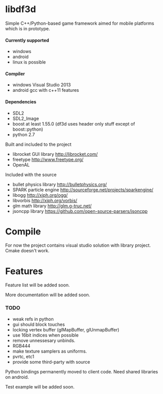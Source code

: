 libdf3d
=======
Simple C++/Python-based game framework aimed for mobile platforms which is in prototype.

#### Currently supported
* windows
* android
* linux is possible

#### Compiler
* windows Visual Studio 2013
* android gcc with c++11 features

#### Dependencies
* SDL2
* SDL2_Image
* boost at least 1.55.0 (df3d uses header only stuff except of boost::python)
* python 2.7

Built and included to the project
* librocket GUI library http://librocket.com/
* freetype http://www.freetype.org/
* OpenAL

Included with the source
* bullet physics library http://bulletphysics.org/
* SPARK particle engine http://sourceforge.net/projects/sparkengine/
* libogg http://xiph.org/ogg/
* libvorbis http://xiph.org/vorbis/
* glm math library http://glm.g-truc.net/
* jsoncpp library https://github.com/open-source-parsers/jsoncpp

Compile
=======

For now the project contains visual studio solution with library project. Cmake doesn't work.

Features
========
Feature list will be added soon.

More documentation will be added soon.

### TODO

* weak refs in python
* gui should block touches
* locking vertex buffer (glMapBuffer, glUnmapBuffer)
* use 16bit indices when possible
* remove unnessesary unbinds.
* RGB444
* make texture samplers as uniforms.
* pvrtc, etc1
* provide some third-party with source

Python bindings permanently moved to client code. Need shared libraries on android.

Test example will be added soon.
